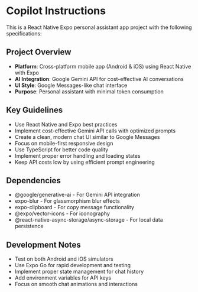# Copilot Instructions

<!-- Use this file to provide workspace-specific custom instructions to Copilot. For more details, visit https://code.visualstudio.com/docs/copilot/copilot-customization#_use-a-githubcopilotinstructionsmd-file -->

This is a React Native Expo personal assistant app project with the following specifications:

## Project Overview
- **Platform**: Cross-platform mobile app (Android & iOS) using React Native with Expo
- **AI Integration**: Google Gemini API for cost-effective AI conversations
- **UI Style**: Google Messages-like chat interface
- **Purpose**: Personal assistant with minimal token consumption

## Key Guidelines
- Use React Native and Expo best practices
- Implement cost-effective Gemini API calls with optimized prompts
- Create a clean, modern chat UI similar to Google Messages
- Focus on mobile-first responsive design
- Use TypeScript for better code quality
- Implement proper error handling and loading states
- Keep API costs low by using efficient prompt engineering

## Dependencies
- @google/generative-ai - For Gemini API integration
- expo-blur - For glassmorphism blur effects
- expo-clipboard - For copy message functionality
- @expo/vector-icons - For iconography
- @react-native-async-storage/async-storage - For local data persistence

## Development Notes
- Test on both Android and iOS simulators
- Use Expo Go for rapid development and testing
- Implement proper state management for chat history
- Add environment variables for API keys
- Focus on smooth chat animations and interactions
